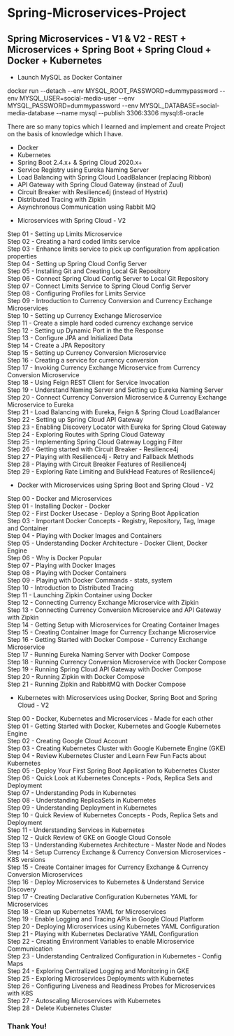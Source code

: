 # Spring-Microservices-Project

## Spring Microservices - V1 & V2 - REST + Microservices + Spring Boot + Spring Cloud + Docker + Kubernetes

- Launch MySQL as Docker Container <br />

docker run --detach --env MYSQL_ROOT_PASSWORD=dummypassword --env MYSQL_USER=social-media-user --env MYSQL_PASSWORD=dummypassword --env MYSQL_DATABASE=social-media-database --name mysql --publish 3306:3306 mysql:8-oracle

There are so many topics which I learned and implement and create Project on the basis of knowledge which I have.

- Docker <br />
- Kubernetes <br />
- Spring Boot 2.4.x+ & Spring Cloud 2020.x+ <br />
- Service Registry using Eureka Naming Server <br />
- Load Balancing with Spring Cloud LoadBalancer (replacing Ribbon) <br />
- API Gateway with Spring Cloud Gateway (instead of Zuul) <br />
- Circuit Breaker with Resilience4j (instead of Hystrix) <br />
- Distributed Tracing with Zipkin <br />
- Asynchronous Communication using Rabbit MQ <br />

* Microservices with Spring Cloud - V2 <br />

Step 01 - Setting up Limits Microservice <br />
Step 02 - Creating a hard coded limits service <br />
Step 03 - Enhance limits service to pick up configuration from application properties <br />
Step 04 - Setting up Spring Cloud Config Server <br />
Step 05 - Installing Git and Creating Local Git Repository <br />
Step 06 - Connect Spring Cloud Config Server to Local Git Repository <br />
Step 07 - Connect Limits Service to Spring Cloud Config Server <br />
Step 08 - Configuring Profiles for Limits Service <br />
Step 09 - Introduction to Currency Conversion and Currency Exchange Microservices <br />
Step 10 - Setting up Currency Exchange Microservice <br />
Step 11 - Create a simple hard coded currency exchange service <br />
Step 12 - Setting up Dynamic Port in the the Response <br />
Step 13 - Configure JPA and Initialized Data <br />
Step 14 - Create a JPA Repository <br />
Step 15 - Setting up Currency Conversion Microservice <br />
Step 16 - Creating a service for currency conversion <br />
Step 17 - Invoking Currency Exchange Microservice from Currency Conversion Microservice <br />
Step 18 - Using Feign REST Client for Service Invocation <br />
Step 19 - Understand Naming Server and Setting up Eureka Naming Server <br />
Step 20 - Connect Currency Conversion Microservice & Currency Exchange Microservice to Eureka <br />
Step 21 - Load Balancing with Eureka, Feign & Spring Cloud LoadBalancer <br />
Step 22 - Setting up Spring Cloud API Gateway <br />
Step 23 - Enabling Discovery Locator with Eureka for Spring Cloud Gateway <br />
Step 24 - Exploring Routes with Spring Cloud Gateway <br />
Step 25 - Implementing Spring Cloud Gateway Logging Filter <br />
Step 26 - Getting started with Circuit Breaker - Resilience4j <br />
Step 27 - Playing with Resilience4j - Retry and Fallback Methods <br />
Step 28 - Playing with Circuit Breaker Features of Resilience4j <br />
Step 29 - Exploring Rate Limiting and BulkHead Features of Resilience4j <br />

* Docker with Microservices using Spring Boot and Spring Cloud - V2

Step 00 - Docker and Microservices <br />
Step 01 - Installing Docker - Docker <br />
Step 02 - First Docker Usecase - Deploy a Spring Boot Application <br />
Step 03 - Important Docker Concepts - Registry, Repository, Tag, Image and Container <br />
Step 04 - Playing with Docker Images and Containers <br />
Step 05 - Understanding Docker Architecture - Docker Client, Docker Engine <br />
Step 06 - Why is Docker Popular <br />
Step 07 - Playing with Docker Images <br />
Step 08 - Playing with Docker Containers <br />
Step 09 - Playing with Docker Commands - stats, system <br />
Step 10 - Introduction to Distributed Tracing <br />
Step 11 - Launching Zipkin Container using Docker <br />
Step 12 - Connecting Currency Exchange Microservice with Zipkin <br />
Step 13 - Connecting Currency Conversion Microservice and API Gateway with Zipkin <br />
Step 14 - Getting Setup with Microservices for Creating Container Images <br />
Step 15 - Creating Container Image for Currency Exchange Microservice <br />
Step 16 - Getting Started with Docker Compose - Currency Exchange Microservice <br />
Step 17 - Running Eureka Naming Server with Docker Compose <br />
Step 18 - Running Currency Conversion Microservice with Docker Compose <br />
Step 19 - Running Spring Cloud API Gateway with Docker Compose <br />
Step 20 - Running Zipkin with Docker Compose <br />
Step 21 - Running Zipkin and RabbitMQ with Docker Compose <br />

* Kubernetes with Microservices using Docker, Spring Boot and Spring Cloud - V2

Step 00 - Docker, Kubernetes and Microservices - Made for each other <br />
Step 01 - Getting Started with Docker, Kubernetes and Google Kubernetes Engine <br />
Step 02 - Creating Google Cloud Account <br />
Step 03 - Creating Kubernetes Cluster with Google Kubernete Engine (GKE) <br />
Step 04 - Review Kubernetes Cluster and Learn Few Fun Facts about Kubernetes <br />
Step 05 - Deploy Your First Spring Boot Application to Kubernetes Cluster <br />
Step 06 - Quick Look at Kubernetes Concepts - Pods, Replica Sets and Deployment <br />
Step 07 - Understanding Pods in Kubernetes <br />
Step 08 - Understanding ReplicaSets in Kubernetes <br />
Step 09 - Understanding Deployment in Kubernetes <br />
Step 10 - Quick Review of Kubernetes Concepts - Pods, Replica Sets and Deployment <br />
Step 11 - Understanding Services in Kubernetes <br />
Step 12 - Quick Review of GKE on Google Cloud Console <br />
Step 13 - Understanding Kubernetes Architecture - Master Node and Nodes <br />
Step 14 - Setup Currency Exchange & Currency Conversion Microservices - K8S versions <br />
Step 15 - Create Container images for Currency Exchange & Currency Conversion Microservices <br />
Step 16 - Deploy Microservices to Kubernetes & Understand Service Discovery <br />
Step 17 - Creating Declarative Configuration Kubernetes YAML for Microservices <br />
Step 18 - Clean up Kubernetes YAML for Microservices <br />
Step 19 - Enable Logging and Tracing APIs in Google Cloud Platform <br />
Step 20 - Deploying Microservices using Kubernetes YAML Configuration <br />
Step 21 - Playing with Kubernetes Declarative YAML Configuration <br />
Step 22 - Creating Environment Variables to enable Microservice Communication <br />
Step 23 - Understanding Centralized Configuration in Kubernetes - Config Maps <br />
Step 24 - Exploring Centralized Logging and Monitoring in GKE <br />
Step 25 - Exploring Microservices Deployments with Kubernetes <br />
Step 26 - Configuring Liveness and Readiness Probes for Microservices with K8S <br />
Step 27 - Autoscaling Microservices with Kubernetes <br />
Step 28 - Delete Kubernetes Cluster <br />

### Thank You!

